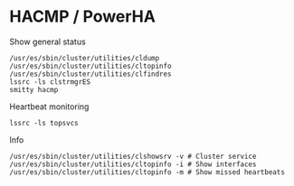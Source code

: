 HACMP / PowerHA
======================================

Show general status
```
/usr/es/sbin/cluster/utilities/cldump
/usr/es/sbin/cluster/utilities/cltopinfo
/usr/es/sbin/cluster/utilities/clfindres
lssrc -ls clstrmgrES
smitty hacmp
```

Heartbeat monitoring
```
lssrc -ls topsvcs
```

Info
```
/usr/es/sbin/cluster/utilities/clshowsrv -v # Cluster service
/usr/es/sbin/cluster/utilities/cltopinfo -i # Show interfaces
/usr/es/sbin/cluster/utilities/cltopinfo -m # Show missed heartbeats
```
